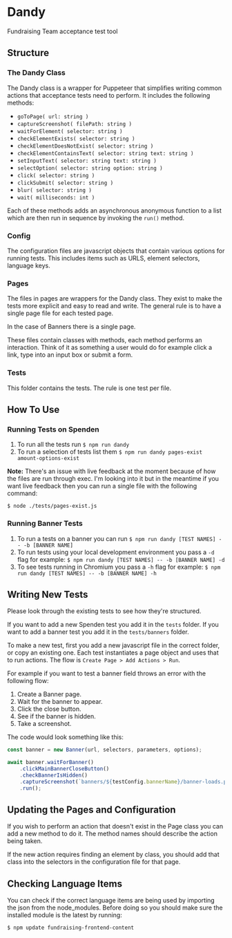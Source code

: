 # Dandy

Fundraising Team acceptance test tool

## Structure

### The Dandy Class
The Dandy class is a wrapper for Puppeteer that simplifies writing common actions that acceptance tests need to perform. It includes the following methods:

* `goToPage( url: string )`
* `captureScreenshot( filePath: string )`
* `waitForElement( selector: string )`
* `checkElementExists( selector: string )`
* `checkElementDoesNotExist( selector: string )`
* `checkElementContainsText( selector: string text: string )`
* `setInputText( selector: string text: string )`
* `selectOption( selector: string option: string )`
* `click( selector: string )`
* `clickSubmit( selector: string )`
* `blur( selector: string )`
* `wait( milliseconds: int )`

Each of these methods adds an asynchronous anonymous function to a list which are then run in sequence by invoking the `run()` method.

### Config
The configuration files are javascript objects that contain various options for running tests. This includes items such as URLS, element selectors, language keys.

### Pages
The files in pages are wrappers for the Dandy class. They exist to make the tests more explicit and easy to read and write. The general rule is to have a single page file for each tested page.

In the case of Banners there is a single page.

These files contain classes with methods, each method performs an interaction. Think of it as something a user would do for example click a link, type into an input box or submit a form.

### Tests
This folder contains the tests. The rule is one test per file.

## How To Use

### Running Tests on Spenden

1. To run all the tests run `$ npm run dandy`
2. To run a selection of tests list them `$ npm run dandy pages-exist amount-options-exist`

**Note:** There's an issue with live feedback at the moment because of how the files are run through exec. I'm looking into it but in the meantime if you want live feedback then you can run a single file with the following command:

`$ node ./tests/pages-exist.js`

### Running Banner Tests

1. To run a tests on a banner you can run `$ npm run dandy [TEST NAMES] -- -b [BANNER NAME]`
2. To run tests using your local development environment you pass a `-d` flag for example: `$ npm run dandy [TEST NAMES] -- -b [BANNER NAME] -d`
3. To see tests running in Chromium you pass a `-h` flag for example: `$ npm run dandy [TEST NAMES] -- -b [BANNER NAME] -h`

## Writing New Tests
Please look through the existing tests to see how they're structured.

If you want to add a new Spenden test you add it in the `tests` folder. If you want to add a banner test you add it in the `tests/banners` folder.

To make a new test, first you add a new javascript file in the correct folder, or copy an existing one. Each test instantiates a page object and uses that to run actions. The flow is `Create Page > Add Actions > Run`.

For example if you want to test a banner field throws an error with the following flow:

1. Create a Banner page.
2. Wait for the banner to appear.
3. Click the close button.
4. See if the banner is hidden.
5. Take a screenshot.

The code would look something like this:

```js
const banner = new Banner(url, selectors, parameters, options);

await banner.waitForBanner()
	.clickMainBannerCloseButton()
	.checkBannerIsHidden()
	.captureScreenshot(`banners/${testConfig.bannerName}/banner-loads.png`)
	.run();
```

## Updating the Pages and Configuration

If you wish to perform an action that doesn't exist in the Page class you can add a new method to do it. The method names should describe the action being taken.

If the new action requires finding an element by class, you should add that class into the selectors in the configuration file for that page.

## Checking Language Items
You can check if the correct language items are being used by importing the json from the node_modules. Before doing so you should make sure the installed module is the latest by running:

`$ npm update fundraising-frontend-content`
